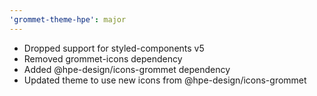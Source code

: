 ```yaml
---
'grommet-theme-hpe': major
---
```


- Dropped support for styled-components v5
- Removed grommet-icons dependency
- Added @hpe-design/icons-grommet dependency
- Updated theme to use new icons from @hpe-design/icons-grommet
